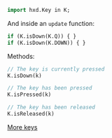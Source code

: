 ```haxe
import hxd.Key in K;
```

And inside an `update` function:

```haxe
if (K.isDown(K.Q)) { }
if (K.isDown(K.DOWN)) { }
```

Methods:

```haxe
// The key is currently pressed
K.isDown(k)

// The key has been pressed
K.isPressed(k)

// The key has been released
K.isReleased(k)
```

[More keys](https://github.com/ncannasse/heaps/blob/master/hxd/Key.hx)
